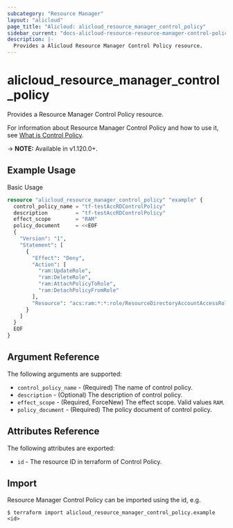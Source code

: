 ```yaml
---
subcategory: "Resource Manager"
layout: "alicloud"
page_title: "Alicloud: alicloud_resource_manager_control_policy"
sidebar_current: "docs-alicloud-resource-resource-manager-control-policy"
description: |-
  Provides a Alicloud Resource Manager Control Policy resource.
---
```


# alicloud\_resource\_manager\_control\_policy

Provides a Resource Manager Control Policy resource.

For information about Resource Manager Control Policy and how to use it, see [What is Control Policy](https://help.aliyun.com/document_detail/208287.html).

-> **NOTE:** Available in v1.120.0+.

## Example Usage

Basic Usage

```terraform
resource "alicloud_resource_manager_control_policy" "example" {
  control_policy_name = "tf-testAccRDControlPolicy"
  description         = "tf-testAccRDControlPolicy"
  effect_scope        = "RAM"
  policy_document     = <<EOF
  {
    "Version": "1",
    "Statement": [
      {
        "Effect": "Deny",
        "Action": [
          "ram:UpdateRole",
          "ram:DeleteRole",
          "ram:AttachPolicyToRole",
          "ram:DetachPolicyFromRole"
        ],
        "Resource": "acs:ram:*:*:role/ResourceDirectoryAccountAccessRole"
      }
    ]
  }
  EOF
}

```

## Argument Reference

The following arguments are supported:

* `control_policy_name` - (Required) The name of control policy.
* `description` - (Optional) The description of control policy.
* `effect_scope` - (Required, ForceNew) The effect scope. Valid values `RAM`.
* `policy_document` - (Required) The policy document of control policy.

## Attributes Reference

The following attributes are exported:

* `id` - The resource ID in terraform of Control Policy.

## Import

Resource Manager Control Policy can be imported using the id, e.g.

```
$ terraform import alicloud_resource_manager_control_policy.example <id>
```
